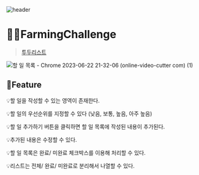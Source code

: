 <br>
<br>

![header](https://capsule-render.vercel.app/api?type=Cylinder&color=0:99a4f6,100:E4E5E4&height=180&section=header&text=RESAT%20FarmingChallenge%20&fontSize=50&)

# 👩‍🌾FarmingChallenge
> [투두리스트](https://classy-piroshki-3229c8.netlify.app/)

![할 일 목록 - Chrome 2023-06-22 21-32-06 (online-video-cutter com) (1)](https://github.com/sm022/RESAT_FarmingChallenge/assets/77651050/8a6293df-e0c1-47d4-8f1b-c75d9e6c0951)

📌Feature
---
💡할 일을 작성할 수 있는 영역이 존재한다.


💡할 일의 우선순위를 지정할 수 있다 (낮음, 보통, 높음, 아주 높음)


💡할 일 추가하기 버튼을 클릭하면 할 일 목록에 작성된 내용이 추가된다.


💡추가된 내용은 수정할 수 있다.


💡할 일 목록은 완료/ 미완료 체크박스를 이용해 처리할 수 있다.


💡리스트는 전체/ 완료/ 미완료로 분리해서 나열할 수 있다.

<br>

